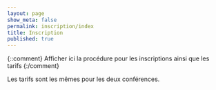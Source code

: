 ```yaml
---
layout: page
show_meta: false
permalink: inscription/index
title: Inscription
published: true
---
```

{::comment}
Afficher ici la procédure pour les inscriptions ainsi que les tarifs
{:/comment}

Les tarifs sont les mêmes pour les deux conférences.